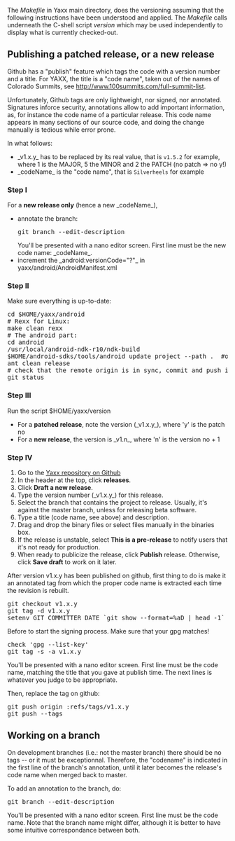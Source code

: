 The _Makefile_ in Yaxx main directory, does the versioning assuming
that the following instructions have been understood and applied.
The _Makefile_ calls underneath the C-shell script _version_ which
may be used independently to display what is currently checked-out.

## Publishing a patched release, or a new release

Github has a "publish" feature which tags the code with a version number
and a title.
For YAXX, the title is a "code name", taken out of the names
of Colorado Summits, see http://www.100summits.com/full-summit-list.

Unfortunately, Github tags are only lightweight, nor signed,
nor annotated. Signatures inforce security, annotations allow to
add important information, as, for instance the code name of a
particular release.  This code name appears in many sections of
our source code, and doing the change manually is tedious while
error prone.

In what follows:
<ul><li>
_v1.x.y_ has to be replaced by its real value, that is
<code>v1.5.2</code> for example, where 1 is the MAJOR, 5 the MINOR and
2 the PATCH (no patch => no y!)
</li><li>
_codeName_ is the "code name", that is <code>Silverheels</code> for example
</li></ul>

<h3>Step I</h3>
For a <b>new release only</b> (hence a new _codeName_),
<ul><li>
annotate the branch:
<pre>
git branch --edit-description
</pre>
You'll be presented with a nano editor screen. First line must be
the new code name: _codeName_.
</li><li>
increment the _android:versionCode="?"_ in yaxx/android/AndroidManifest.xml
</li></ul>

<h3>Step II</h3>
Make sure everything is up-to-date:
<pre>
cd $HOME/yaxx/android
# Rexx for Linux:
make clean rexx
# The android part:
cd android
/usr/local/android-ndk-r10/ndk-build
$HOME/android-sdks/tools/android update project --path .  #optional
ant clean release
# check that the remote origin is in sync, commit and push if needed
git status
</pre>

<h3>Step III</h3>
Run the script $HOME/yaxx/version
<ul><li>
For a <b>patched release</b>,
note the version (_v1.x.y_), where 'y' is the patch no
</li><li>
For a <b>new release</b>,
the version is _v1.n_, where 'n' is the version no + 1
</li></ul>

<h3>Step IV</h3>
<ol><li>
Go to the <a href="https://github.com/Jaxo/yaxx"> Yaxx repository on Github</a>
</li><li>
In the header at the top, click <b>releases</b>.
</li><li>
Click <b>Draft a new release</b>.
</li><li>
Type the version number (_v1.x.y_) for this release.
</li><li>
Select the branch that contains the project to release.
Usually, it's against the master branch, unless for releasing beta software.
</li><li>
Type a title (code name, see above) and description.
</li><li>
Drag and drop the binary files or select files manually in the binaries box.
</li><li>
If the release is unstable, select <b>This is a pre-release</b> to notify
users that it's not ready for production.
</li><li>
When ready to publicize the release, click <b>Publish</b> release.
Otherwise, click <b>Save draft</b> to work on it later.
</li></ol>

After version v1.x.y has been published on github, first thing
to do is make it an annotated tag from which the proper code name
is extracted each time the revision is rebuilt.
<pre>
git checkout v1.x.y
git tag -d v1.x.y
setenv GIT_COMMITTER_DATE `git show --format=%aD | head -1`
</pre>
Before to start the signing process. Make sure that your gpg matches!
<pre>
check 'gpg --list-key'
git tag -s -a v1.x.y
</pre>
You'll be presented with a nano editor screen. First line must be
the code name, matching the title that you gave at publish time.
The next lines is whatever you judge to be appropriate.

Then, replace the tag on github:
<pre>
git push origin :refs/tags/v1.x.y
git push --tags
</pre>

## Working on a branch ##

On development branches (i.e.: not the master branch) there should
be no tags -- or it must be exceptionnal. Therefore, the "codename"
is indicated in the first line of the branch's annotation, until it
later becomes the release's code name when merged back to master.

To add an annotation to the branch, do:
<pre>
git branch --edit-description
</pre>
You'll be presented with a nano editor screen. First line must be
the code name. Note that the branch name might differ, although it
is better to have some intuitive correspondance between both.
